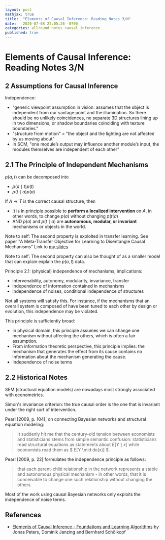```yaml
---
layout: post
mathjax: true
title:  "Elements of Causal Inference: Reading Notes 3/N"
date:   2020-07-08 22:05:26 -0700
categories: allround notes causal inference
published: true
---
```


# Elements of Causal Inference: Reading Notes 3/N

## 2 Assumptions for Causal Inference

Independence:
- "generic viewpoint assumption in vision: assumes that the object is independent from our vantage point and the illumination. So there should be no unlikely coincidences, no separate 3D structures lining up in two dimensions, or shadow boundaries coinciding with texture boundaries."
- "structure from motion" = "the object and the lighting are not affected by us moving about"
- In SCM, "one module’s output may influence another module’s input, the modules themselves are independent of each other"


## 2.1 The Principle of Independent Mechanisms

$p(a, t)$  can be decomposed into
- $p(a \mid t)p(t)$
- $p(t \mid a)p(a)$

If $A \rightarrow T$ is the correct causal structure, then
- It is in principle possible to **perform a localized intervention** on $A$, in other words, to change $p(a)$ without changing $p(t|a)$
- AND $p(a)$ and $p(t \mid a )$ are **autonomous, modular, or invariant** mechanisms or objects in the world.

Note to self: The second property is exploited in transfer learning. See paper "A Meta-Transfer Objective for Learning to Disentangle Causal Mechanisms" Link to [my slides](/deep-learning/transfer-learning/2019/10/25/meta-transfer-objective.html)

Note to self: The second property can also be thought of as a smaller model that can explain explain the $p(a, t)$ data.

Principle 2.1: (physical) independence of mechanisms, implications:
- intervenability, autonomy, modularity, invariance, transfer
- independence of information contained in mechanisms
- independence of noises, conditional independence of structures

Not all systems will satisfy this. For instance, if the mechanisms that an overall system is composed of have been tuned to each other by design or evolution, this independence may be violated.

This principle is sufficiently broad:
- In physical domain, this principle assumes we can change one mechanism without affecting the others, which is often a fair assumption.
- From information theoretic perspective, this principle implies: the mechanism that generates the effect from its cause contains no information about the mechanism generating the cause.
- Independence of noise terms

## 2.2 Historical Notes

SEM (structural equation models) are nowadays most strongly associated with econometrics.

Simon's invariance criterion: the true causal order is the one that is invariant under the right sort of intervention.

Pearl [2009, p. 104], on connecting Bayesian networks and structural equation modeling:

> It suddenly hit me that the century-old tension between economists and statisticians stems from simple semantic confusion: statisticians read structural equations as statements about $E [Y \mid x]$ while economists read them as $ E[Y \mid do(x)] $.

Pearl [2009, p. 22] formulates the independence principle as follows:

> that each parent-child relationship in the network represents a stable and autonomous physical mechanism - in other words, that it is conceivable to change one such relationship without changing the others.

Most of the work using causal Bayesian networks only exploits the independence of noise terms.


## References

- [Elements of Causal Inference - Foundations and Learning Algorithms](https://mitpress.mit.edu/books/elements-causal-inference) by Jonas Peters, Dominik Janzing and Bernhard Schölkopf
